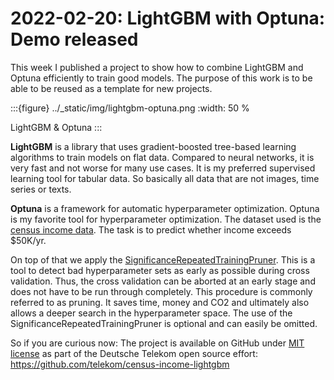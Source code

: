 # 2022-02-20: LightGBM with Optuna: Demo released

This week I published a project to show how to combine
LightGBM and Optuna efficiently to train good models.
The purpose of this work is to be able to be reused as a template for new projects.

:::{figure} ../\_static/img/lightgbm-optuna.png
:width: 50 %

LightGBM & Optuna
:::

**LightGBM** is a library that uses gradient-boosted tree-based learning algorithms to train models on flat data.
Compared to neural networks, it is very fast and not worse for many use cases.
It is my preferred supervised learning tool for tabular data.
So basically all data that are not images, time series or texts.

**Optuna** is a framework for automatic hyperparameter optimization.
Optuna is my favorite tool for hyperparameter optimization.
The dataset used is the [census income data](https://archive-beta.ics.uci.edu/ml/datasets/census+income).
The task is to predict whether income exceeds $50K/yr.

On top of that we apply the
[SignificanceRepeatedTrainingPruner](https://telekom.github.io/HPOflow/doc/SignificanceRepeatedTrainingPruner.html#significancerepeatedtrainingpruner-doc).
This is a tool to detect bad hyperparameter sets as early as possible during cross validation.
Thus, the cross validation can be aborted at an early stage and does not have to be run through completely.
This procedure is commonly referred to as pruning.
It saves time, money and CO2 and ultimately also allows a deeper search in the hyperparameter space.
The use of the SignificanceRepeatedTrainingPruner is optional and can easily be omitted.

So if you are curious now: The project is available on GitHub under [MIT license](https://opensource.org/licenses/MIT)
as part of the Deutsche Telekom open source effort: <https://github.com/telekom/census-income-lightgbm>
